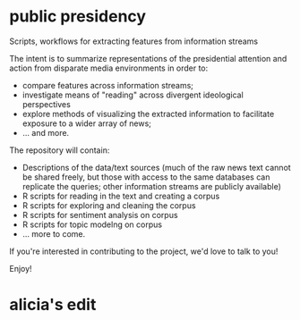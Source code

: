 # public presidency
Scripts, workflows for extracting features from information streams

The intent is to summarize representations of the presidential attention and action from disparate media environments in order to:
* compare features across information streams;
* investigate means of "reading" across divergent ideological perspectives
* explore methods of visualizing the extracted information to facilitate exposure to a wider array of news;
* ... and more.

The repository will contain:
* Descriptions of the data/text sources (much of the raw news text cannot be shared freely, but those with access to the same databases can replicate the queries; other information streams are publicly available)
* R scripts for reading in the text and creating a corpus
* R scripts for exploring and cleaning the corpus
* R scripts for sentiment analysis on corpus
* R scripts for topic modelng on corpus
* ... more to come.

If you're interested in contributing to the project, we'd love to talk to you!

Enjoy!

# alicia's edit
